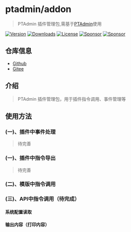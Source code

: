 # ptadmin/addon
> PTAdmin 插件管理包,需基于[PTAdmin](https://www.pangtou.com)使用

[![Version](https://img.shields.io/packagist/v/ptadmin/addon?label=version)](https://packagist.org/packages/ptadmin/addon)
[![Downloads](https://img.shields.io/packagist/dt/ptadmin/addon)](https://packagist.org/packages/ptadmin/addon)
[![License](https://img.shields.io/packagist/l/ptadmin/addon)](https://packagist.org/packages/ptadmin/addon)
[![Sponsor](https://img.shields.io/static/v1?label=Sponsor&message=%E2%9D%A4)](https://www.pangtou.com)
[![Sponsor](https://img.shields.io/static/v1?label=Docs&message=PTAdmin&logo=readthedocs)](https://www.pangtou.com)

## 仓库信息
-   [Github](https://github.com/pangtou-com/ptadmin-addon)
-   [Gitee](https://gitee.com/ptadmin/ptadmin-addon)

## 介绍
> PTAdmin 插件管理包，用于插件指令调用、事件管理等


## 使用方法
### (一)、插件中事件处理
> 待完善
### (一)、插件中指令导出
> 待完善
### (二)、模版中指令调用

### (三)、API中指令调用（待完成）


#### 系统配置读取



#### 输出内容（打印内容）
